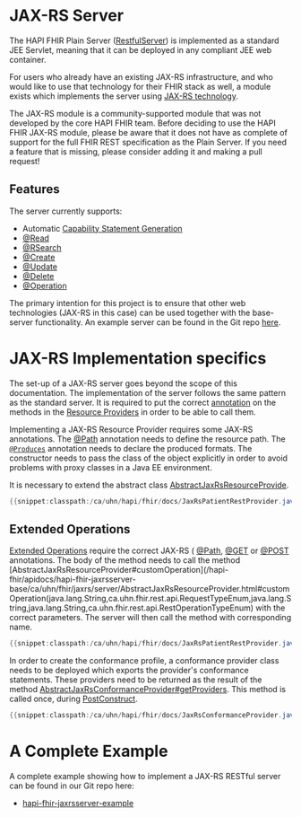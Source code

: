 # JAX-RS Server

The HAPI FHIR Plain Server ([RestfulServer](/hapi-fhir/apidocs/hapi-fhir-server/ca/uhn/fhir/rest/server/RestfulServer.html)) is implemented as a standard JEE Servlet, meaning that it can be deployed in any compliant JEE web container. 

For users who already have an existing JAX-RS infrastructure, and who would like to use that technology for their FHIR stack as well, a module exists which implements the server using [JAX-RS technology](https://jax-rs-spec.java.net/nonav/2.0/apidocs/index.html). 

<div class="doc_info_bubble">
    The JAX-RS module is a community-supported module that was not developed by the core HAPI FHIR team. Before deciding to use the HAPI FHIR JAX-RS module, please be aware that it does not have as complete of support for the full FHIR REST specification as the Plain Server. If you need a feature that is missing, please consider adding it and making a pull request! 
</div>

## Features

The server currently supports:
 
* Automatic [Capability Statement Generation](./introduction.html#capabilities)
* [@Read](/hapi-fhir/apidocs/hapi-fhir-base/ca/uhn/fhir/rest/annotation/Read.html)
* [@RSearch](/hapi-fhir/apidocs/hapi-fhir-base/ca/uhn/fhir/rest/annotation/Search.html)
* [@Create](/hapi-fhir/apidocs/hapi-fhir-base/ca/uhn/fhir/rest/annotation/Create.html)
* [@Update](/hapi-fhir/apidocs/hapi-fhir-base/ca/uhn/fhir/rest/annotation/Update.html)
* [@Delete](/hapi-fhir/apidocs/hapi-fhir-base/ca/uhn/fhir/rest/annotation/Delete.html)
* [@Operation](/hapi-fhir/apidocs/hapi-fhir-base/ca/uhn/fhir/rest/annotation/Operation.html)

The primary intention for this project is to ensure that other web technologies (JAX-RS in this case) can be used together with the base-server functionality. 
An example server can be found in the Git repo [here](https://github.com/jamesagnew/hapi-fhir/tree/master/hapi-fhir-jaxrsserver-example).

# JAX-RS Implementation specifics

The set-up of a JAX-RS server goes beyond the scope of this documentation. The implementation of the server follows the same pattern as the standard server. It is required to put the correct [annotation](./rest_operations.html) on the methods in the [Resource Providers](./resource_providers.html) in order to be able to call them. 

Implementing a JAX-RS Resource Provider requires some JAX-RS annotations. The [@Path](https://docs.oracle.com/javaee/6/api/javax/ws/rs/Path.html) annotation needs to define the resource path. The <code><a href="https://docs.oracle.com/javaee/6/api/javax/ws/rs/Produces.html">@Produces</a></code> annotation needs to declare the produced formats. The constructor needs to pass the class of the object explicitly in order to avoid problems with proxy classes in a Java EE environment.

It is necessary to extend the abstract class [AbstractJaxRsResourceProvide](/hapi-fhir/apidocs/hapi-fhir-jaxrsserver-base/ca/uhn/fhir/jaxrs/server/AbstractJaxRsResourceProvider.html).

```java
{{snippet:classpath:/ca/uhn/hapi/fhir/docs/JaxRsPatientRestProvider.java|jax-rs-provider-construction}}
```

## Extended Operations

[Extended Operations](./rest_operations_operations.html) require the correct JAX-RS (
[@Path](https://docs.oracle.com/javaee/6/api/javax/ws/rs/Path.html), [@GET](https://docs.oracle.com/javaee/6/api/javax/ws/rs/GET.html) or [@POST](https://docs.oracle.com/javaee/6/api/javax/ws/rs/POST.html) annotations. The body of the method needs to call the method [AbstractJaxRsResourceProvider#customOperation](/hapi-fhir/apidocs/hapi-fhir-jaxrsserver-base/ca/uhn/fhir/jaxrs/server/AbstractJaxRsResourceProvider.html#customOperation(java.lang.String,ca.uhn.fhir.rest.api.RequestTypeEnum,java.lang.String,java.lang.String,ca.uhn.fhir.rest.api.RestOperationTypeEnum) with the correct parameters. The server will then call the method with corresponding name.

```java
{{snippet:classpath:/ca/uhn/hapi/fhir/docs/JaxRsPatientRestProvider.java|jax-rs-provider-operation}}
```

In order to create the conformance profile, a conformance provider class needs to be deployed which exports the provider's conformance statements. These providers need to be returned  as the result of the method [AbstractJaxRsConformanceProvider#getProviders](/hapi-fhir/apidocs/hapi-fhir-jaxrsserver-base/ca/uhn/fhir/jaxrs/server/AbstractJaxRsConformanceProvider.html#getProviders()). This method is called once, during [PostConstruct](https://docs.oracle.com/javaee/6/api/javax/annotation/PostConstruct.html).

```java
{{snippet:classpath:/ca/uhn/hapi/fhir/docs/JaxRsConformanceProvider.java|jax-rs-conformance}}
```

# A Complete Example

A complete example showing how to implement a JAX-RS RESTful server can be found in our Git repo here:

* [hapi-fhir-jaxrsserver-example](https://github.com/jamesagnew/hapi-fhir/tree/master/hapi-fhir-jaxrsserver-example)

